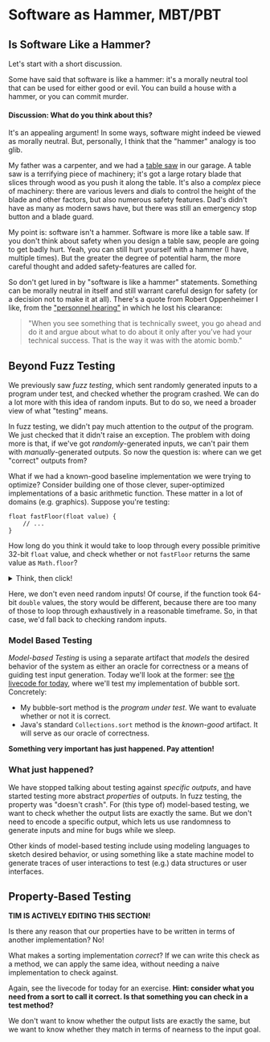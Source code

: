 # Software as Hammer, MBT/PBT

## Is Software Like a Hammer?

Let's start with a short discussion.

Some have said that software is like a hammer: it's a morally neutral tool that can be used for either good or evil. You can build a house with a hammer, or you can commit murder. 

#### Discussion: What do you think about this?

It's an appealing argument! In some ways, software might indeed be viewed as morally neutral. But, personally, I think that the "hammer" analogy is too glib. 

My father was a carpenter, and we had a [table saw](https://en.wikipedia.org/wiki/Table_saw) in our garage. A table saw is a terrifying piece of machinery; it's got a large rotary blade that slices through wood as you push it along the table. It's also a _complex_ piece of machinery: there are various levers and dials to control the height of the blade and other factors, but also numerous safety features. Dad's didn't have as many as modern saws have, but there was still an emergency stop button and a blade guard.

My point is: software isn't a hammer. Software is more like a table saw. If you don't think about safety when you design a table saw, people are going to get badly hurt. Yeah, you can still hurt yourself with a hammer (I have, multiple times). But the greater the degree of potential harm, the more careful thought and added safety-features are called for. 

So don't get lured in by "software is like a hammer" statements. Something can be morally neutral in itself and still warrant careful design for safety (or a decision not to make it at all). There's a quote from Robert Oppenheimer I like, from the ["personnel hearing"](https://www.osti.gov/opennet/hearing) in which he lost his clearance:

> "When you see something that is technically sweet, you go ahead and do it and argue about what to do about it only after you’ve had your technical success. That is the way it was with the atomic bomb."

## Beyond Fuzz Testing

We previously saw *fuzz testing*, which sent randomly generated inputs to a program under test, and checked whether the program crashed. We can do a lot more with this idea of random inputs. But to do so, we need a broader view of what "testing" means. 

In fuzz testing, we didn't pay much attention to the _output_ of the program. We just checked that it didn't raise an exception. The problem with doing more is that, if we've got *randomly*-generated inputs, we can't pair them with *manually*-generated outputs. So now the question is: where can we get "correct" outputs from?

What if we had a known-good baseline implementation we were trying to optimize? 
Consider building one of those clever, super-optimized implementations of a basic arithmetic function. These matter in a lot of domains (e.g. graphics). Suppose you're testing:

```java=
float fastFloor(float value) {
    // ...
}
```

How long do you think it would take to loop through every possible primitive 32-bit `float` value, and check whether or not `fastFloor` returns the same value as `Math.floor`?

<details>
<summary>Think, then click!</summary>

About 90 seconds, and that's on a computer from several years ago. [Several years ago.](https://randomascii.wordpress.com/2014/01/27/theres-only-four-billion-floatsso-test-them-all/)

</details>

Here, we don't even need random inputs! Of course, if the function took 64-bit `double` values, the story would be different, because there are too many of those to loop through exhaustively in a reasonable timeframe. So, in that case, we'd fall back to checking random inputs.

### Model Based Testing

_Model-based Testing_ is using a separate artifact that _models_ the desired behavior of the system as either an oracle for correctness or a means of guiding test input generation. Today we'll look at the former: see [the livecode for today](https://github.com/cs0320/class-livecode/tree/main/F24/oct29_mbt_pbt), where we'll test my implementation of bubble sort. Concretely:
* My bubble-sort method is the *program under test*. We want to evaluate whether or not it is correct.
* Java's standard `Collections.sort` method is the *known-good* artifact. It will serve as our oracle of correctness.

**Something very important has just happened. Pay attention!**

### What just happened?

We have stopped talking about testing against _specific outputs_, and have started testing more abstract _properties_ of outputs. In fuzz testing, the property was "doesn't crash". For (this type of) model-based testing, we want to check whether the output lists are exactly the same. But we don't need to encode a specific output, which lets us use randomness to generate inputs and mine for bugs while we sleep.

Other kinds of model-based testing include using modeling languages to sketch desired behavior, or using something like a state machine model to generate traces of user interactions to test (e.g.) data structures or user interfaces.

## Property-Based Testing 

**TIM IS ACTIVELY EDITING THIS SECTION!**

Is there any reason that our properties have to be written in terms of another implementation? No! 

What makes a sorting implementation _correct_? If we can write this check as a method, we can apply the same idea, without needing a naive implementation to check against. 

Again, see the livecode for today for an exercise. **Hint: consider what you need from a sort to call it correct. Is that something you can check in a test method?**

We don't want to know whether the output lists are exactly the same, but we want to know whether they match in terms of nearness to the input goal.
